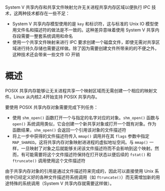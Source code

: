System V 共享内存和共享文件映射允许无关进程共享内存区域以便执行 IPC 技术，这两种技术都存在一些不足：

- System V 共享内存模型使用的是 `key` 和标识符，这与标准的 Unix IO 模型使用文件名和描述符的做法是不一致的。这种差异意味着使用 System V 共享内存段需要一整套系统调用和命名
- 使用一个共享文件映射来进行 IPC 要求创建一个磁盘文件，即使无需对共享区域进行持久存储也需要这样做。除了因为需要创建文件所带来的的不便之外，这种技术还会带来一些文件 IO 开销

# 概述

POSIX 共享内存能够让无关进程共享一个映射区域而无需创建一个相应的映射文件。Linux 从内核2.4开始支持 POSIX 共享内存。

要使用 POSIX 共享内存对象需要完成下列任务：

- 使用 `shm_open()` 函数打开一个与指定的名字对应的对象。`shm_open()` 函数与 `open()` 系统调用类似，它会创建一个新共享对象或打开一个既有对象。作为函数结果，`shm_open()` 会返回一个引用该对象的文件描述符
- 将上一步中获得的文件描述符传入 `mmap()` 调用并在其 `flags` 参数中指定 `MAP_SHARED`。这将共享内存对象映射进进程的虚拟地址空间。与 `mmap()` 一样，一旦映射了对象之后就能够关闭该文件描述符而不会影响到这个映射。然而，有可能需要将这个文件描述符保持在打开状态以便后续的 `fstat()` 和 `ftruncate()` 调用使用这个文件描述符

由于共享内存对象的引用是通过文件描述符来完成的，因此可以直接使用 Unix 系统中已经定义好的各种文件描述符系统调用（如 `ftruncate()`）而无需增加新的用途特殊的系统调用（System V 共享内存就需要这样做）。


























